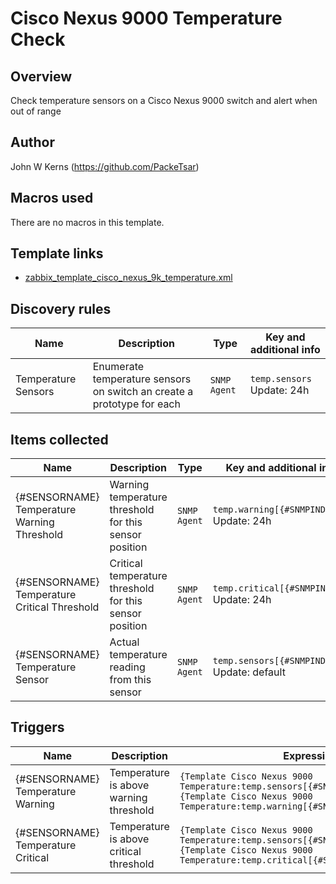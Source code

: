# Cisco Nexus 9000 Temperature Check


## Overview

Check temperature sensors on a Cisco Nexus 9000 switch and alert when out of range


## Author

John W Kerns (https://github.com/PackeTsar)


## Macros used

There are no macros in this template.


## Template links
- [zabbix_template_cisco_nexus_9k_temperature.xml](zabbix_template_cisco_nexus_9k_temperature.xml)


## Discovery rules

|Name|Description|Type|Key and additional info|
|----|-----------|----|----|
| Temperature Sensors | Enumerate temperature sensors on switch an create a prototype for each | `SNMP Agent` | `temp.sensors` <br /> Update: 24h |


## Items collected

|Name|Description|Type|Key and additional info|
|----|-----------|----|----|
| {#SENSORNAME} Temperature Warning Threshold | Warning temperature threshold for this sensor position | `SNMP Agent` | `temp.warning[{#SNMPINDEX}]` <br /> Update: 24h |
| {#SENSORNAME} Temperature Critical Threshold | Critical temperature threshold for this sensor position | `SNMP Agent` | `temp.critical[{#SNMPINDEX}]` <br /> Update: 24h |
| {#SENSORNAME} Temperature Sensor | Actual temperature reading from this sensor | `SNMP Agent` | `temp.sensors[{#SNMPINDEX}]` <br /> Update: default |


## Triggers

|Name|Description|Expression|Priority|
|----|-----------|----------|--------|
| {#SENSORNAME} Temperature Warning | Temperature is above warning threshold | `{Template Cisco Nexus 9000 Temperature:temp.sensors[{#SNMPINDEX}].last()}&gt;={Template Cisco Nexus 9000 Temperature:temp.warning[{#SNMPINDEX}].last()}` | Warning |
| {#SENSORNAME} Temperature Critical | Temperature is above critical threshold | `{Template Cisco Nexus 9000 Temperature:temp.sensors[{#SNMPINDEX}].last()}&gt;={Template Cisco Nexus 9000 Temperature:temp.critical[{#SNMPINDEX}].last()}` | High |
